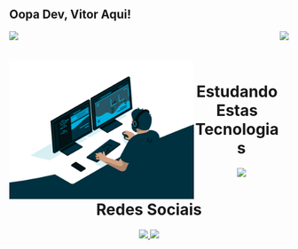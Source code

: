 ## Oopa Dev, Vitor Aqui!

<div>
  <img  height="180em" src="https://github-readme-stats.vercel.app/api?username=VitorVini&show_icons=true&theme=neon&include_all_commits=true&count_private=true"/>
  <img align="right" height="180em" src="https://github-readme-stats.vercel.app/api/top-langs/?username=VitorVini&layout=compact&langs_count=16&theme=neon"/>
</div>
<br>

<div  align="center"> 
  <div style="display: inline_block"><br>
    <img align="left" height="250" alt="coding-time" src="code.gif">
    <h1 align="center">Estudando Estas Tecnologias</h1>
    <p align="center">
    <a href="https://skillicons.dev">
    <img width="450" src="https://skillicons.dev/icons?i=py,cs,dotnet,js,nodejs,react,html,css,mysql,git" />
    </a>
   </div>
    
  
  <h1 align="center">Redes Sociais</h1>
    <a href = "https://www.linkedin.com/in/vitorviniciussilva/">
      <img width="35" src="https://skillicons.dev/icons?i=linkedin">
    </a>
    <a href = "https://www.instagram.com/vitor_visilva/">
      <img width="35" src="https://skillicons.dev/icons?i=instagram">
    </a>
</div>
